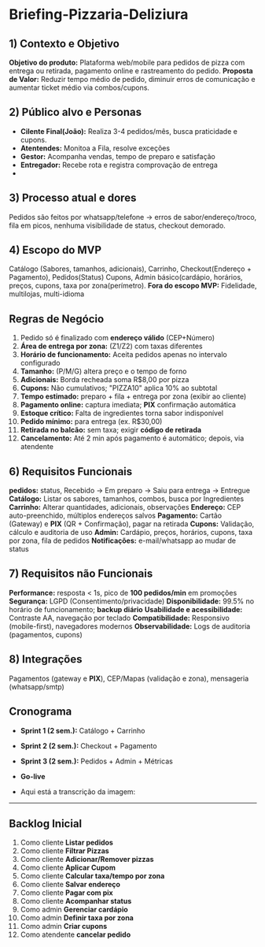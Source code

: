 # Briefing-Pizzaria-Deliziura

## 1) Contexto e Objetivo
**Objetivo do produto:** Plataforma web/mobile para pedidos de pizza com entrega ou retirada,
pagamento online e rastreamento do pedido.
**Proposta de Valor:** Reduzir tempo médio de pedido, diminuir erros de comunicação e aumentar ticket médio via combos/cupons.

## 2) Público alvo e Personas
- **Cilente Final(João):** Realiza 3-4 pedidos/mês, busca praticidade e cupons.
- **Atentendes:** Monitoa a Fila, resolve exceções
- **Gestor:** Acompanha vendas, tempo de preparo e satisfação
- **Entregador:** Recebe rota e registra comprovação de entrega
- 
## 3) Processo atual e dores
Pedidos são feitos por whatsapp/telefone -> erros de sabor/endereço/troco, fila em picos, nenhuma visibilidade de status, checkout demorado.

## 4) Escopo do MVP
Catálogo (Sabores, tamanhos, adicionais), Carrinho, Checkout(Endereço + Pagamento), Pedidos(Status)
Cupons, Admin básico(cardápio, horários, preços, cupons, taxa por zona(perímetro).
**Fora do escopo MVP:** Fidelidade, multilojas, multi-idioma

## Regras de Negócio
1. Pedido só é finalizado com **endereço válido** (CEP+Número)
2. **Área de entrega por zona:** (Z1/Z2) com taxas diferentes
3. **Horário de funcionamento:** Aceita pedidos apenas no intervalo configurado
4. **Tamanho:** (P/M/G) altera preço e o tempo de forno
5. **Adicionais:** Borda recheada soma R$8,00 por pizza
6. **Cupons:** Não cumulativos; "PIZZA10" aplica 10% ao subtotal
7. **Tempo estimado:** preparo + fila + entrega por zona (exibir ao cliente)
8. **Pagamento online:** captura imediata; **PIX** confirmação automática
9. **Estoque crítico:** Falta de ingredientes torna sabor indisponível
10. **Pedido mínimo:** para entrega (ex. R$30,00)
11. **Retirada no balcão:** sem taxa; exigir **código de retirada**
12. **Cancelamento:** Até 2 min após pagamento é automático; depois, via atendente

## 6) Requisitos Funcionais
**pedidos:** status, Recebido -> Em preparo -> Saiu para entrega -> Entregue
**Catálogo:** Listar os sabores, tamanhos, combos, busca por Ingredientes
**Carrinho:** Alterar quantidades, adicionais, observações
**Endereço:** CEP auto-preenchido, múltiplos endereços salvos
**Pagamento:** Cartão (Gateway) e **PIX** (QR + Confirmação), pagar na retirada
**Cupons:** Validação, cálculo e auditoria de uso
**Admin:** Cardápio, preços, horários, cupons, taxa por zona, fila de pedidos
**Notificações:** e-mail/whatsapp ao mudar de status

## 7) Requisitos não Funcionais
**Performance:** resposta < 1s, pico de **100 pedidos/min** em promoções
**Segurança:** LGPD (Consentimento/privacidade)
**Disponibilidade:** 99.5% no horário de funcionamento; **backup diário**
**Usabilidade e acessibilidade:** Contraste AA, navegação por teclado
**Compatibilidade:** Responsivo (mobile-first), navegadores modernos
**Observabilidade:** Logs de auditoria (pagamentos, cupons)

## 8) Integrações
Pagamentos (gateway e **PIX**), CEP/Mapas (validação e zona), mensageria (whatsapp/smtp)

## Cronograma
- **Sprint 1 (2 sem.):** Catálogo + Carrinho
- **Sprint 2 (2 sem.):** Checkout + Pagamento
- **Sprint 3 (2 sem.):** Pedidos + Admin + Métricas
- **Go-live**

- Aqui está a transcrição da imagem:

---

## Backlog Inicial
1. Como cliente **Listar pedidos**
2. Como cliente **Filtrar Pizzas**
3. Como cliente **Adicionar/Remover pizzas**
4. Como cliente **Aplicar Cupom**
5. Como cliente **Calcular taxa/tempo por zona**
6. Como cliente **Salvar endereço**
7. Como cliente **Pagar com pix**
8. Como cliente **Acompanhar status**
9. Como admin **Gerenciar cardápio**
10. Como admin **Definir taxa por zona**
11. Como admin **Criar cupons**
12. Como atendente **cancelar pedido**
